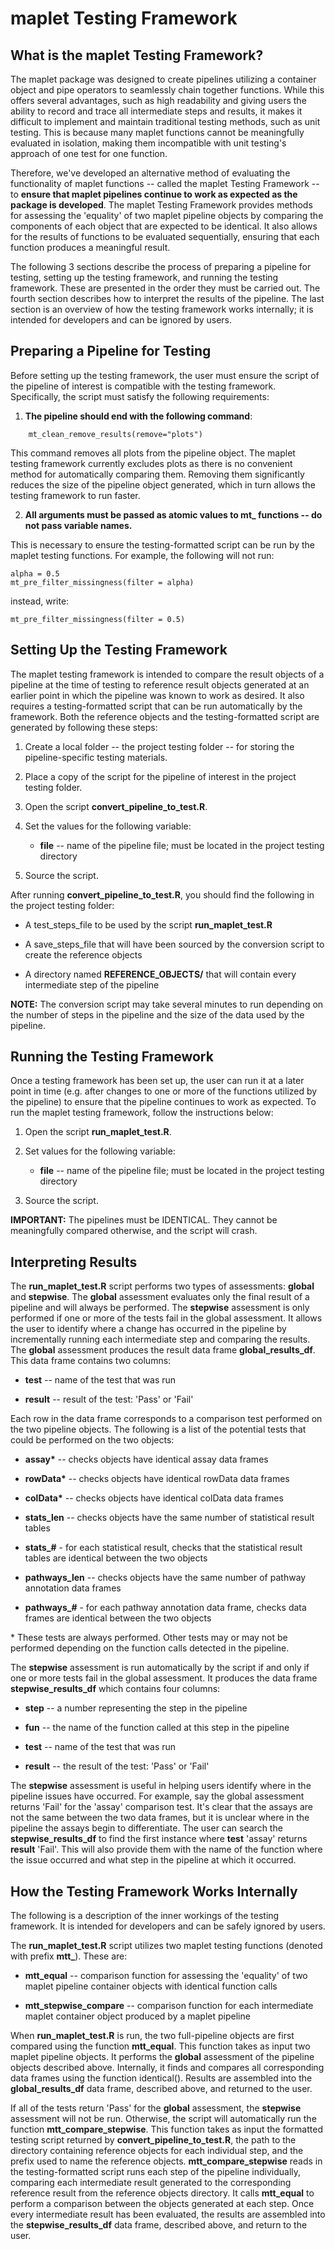 maplet Testing Framework
========================

What is the maplet Testing Framework?
-------------------------------------

The maplet package was designed to create pipelines utilizing a
container object and pipe operators to seamlessly chain together
functions. While this offers several advantages, such as high
readability and giving users the ability to record and trace all
intermediate steps and results, it makes it difficult to implement and
maintain traditional testing methods, such as unit testing. This is
because many maplet functions cannot be meaningfully evaluated in
isolation, making them incompatible with unit testing's approach of one
test for one function.

Therefore, we've developed an alternative method of evaluating the
functionality of maplet functions -- called the maplet Testing Framework
-- to **ensure that maplet pipelines continue to work as expected as the
package is developed**. The maplet Testing Framework provides methods for
assessing the 'equality' of two maplet pipeline objects by comparing the
components of each object that are expected to be identical. It also
allows for the results of functions to be evaluated sequentially,
ensuring that each function produces a meaningful result.

The following 3 sections describe the process of preparing a pipeline
for testing, setting up the testing framework, and running the testing
framework. These are presented in the order they must be carried out.
The fourth section describes how to interpret the results of the
pipeline. The last section is an overview of how the testing framework
works internally; it is intended for developers and can be ignored by users.

Preparing a Pipeline for Testing
--------------------------------

Before setting up the testing framework, the user must ensure the script
of the pipeline of interest is compatible with the testing framework.
Specifically, the script must satisfy the following requirements:

1.  **The pipeline should end with the following command**:
```
    mt_clean_remove_results(remove="plots")
```

This command removes all plots from the pipeline object. The maplet
testing framework currently excludes plots as there is no convenient
method for automatically comparing them. Removing them significantly
reduces the size of the pipeline object generated, which in turn
allows the testing framework to run faster.

2.  **All arguments must be passed as atomic values to mt\_ functions -- do not
    pass variable names.**

This is necessary to ensure the testing-formatted script can be run by
the maplet testing functions. For example, the following will not run:
```
alpha = 0.5
mt_pre_filter_missingness(filter = alpha)
```
instead, write:
```
mt_pre_filter_missingness(filter = 0.5)
```

Setting Up the Testing Framework
--------------------------------

The maplet testing framework is intended to compare the result objects
of a pipeline at the time of testing to reference result objects
generated at an earlier point in which the pipeline was known to work as
desired. It also requires a testing-formatted script that can be run
automatically by the framework. Both the reference objects and the
testing-formatted script are generated by following these steps:

1.  Create a local folder -- the project testing folder -- for storing
    the pipeline-specific testing materials.

2.  Place a copy of the script for the pipeline of interest in the
    project testing folder.

3.  Open the script **convert_pipeline_to_test.R**.

4.  Set the values for the following variable:

    -  **file** -- name of the pipeline file; must be located in the
    project testing directory

5.  Source the script.

After running **convert_pipeline_to_test.R**, you should find the
following in the project testing folder:

-   A test_steps_file to be used by the script **run_maplet_test.R**

-   A save_steps_file that will have been sourced by the conversion
    script to create the reference objects

-   A directory named **REFERENCE_OBJECTS/** that will contain every
    intermediate step of the pipeline

**NOTE:** The conversion script may take several minutes to run
depending on the number of steps in the pipeline and the size of the
data used by the pipeline.

Running the Testing Framework
-----------------------------

Once a testing framework has been set up, the user can run it at a later
point in time (e.g. after changes to one or more of the functions
utilized by the pipeline) to ensure that the pipeline continues to work
as expected. To run the maplet testing framework, follow the
instructions below:

1.  Open the script **run_maplet_test.R**.

2.  Set values for the following variable:

    -  **file** -- name of the pipeline file; must be located in the
    project testing directory

3.  Source the script.

**IMPORTANT:** The pipelines must be IDENTICAL. They cannot be
meaningfully compared otherwise, and the script will crash.

Interpreting Results
--------------------

The **run_maplet_test.R** script performs two types of assessments:
**global** and **stepwise**. The **global** assessment evaluates only
the final result of a pipeline and will always be performed. The
**stepwise** assessment is only performed if one or more of the tests
fail in the global assessment. It allows the user to identify where a
change has occurred in the pipeline by incrementally running each
intermediate step and comparing the results. The **global** assessment
produces the result data frame **global_results_df**. This data frame contains
two columns:

-   **test** -- name of the test that was run

-   **result** -- result of the test: 'Pass' or 'Fail'

Each row in the data frame corresponds to a comparison test performed on
the two pipeline objects. The following is a list of the potential tests
that could be performed on the two objects:

-   **assay\*** -- checks objects have identical assay data frames

-   **rowData\*** -- checks objects have identical rowData data frames

-   **colData\*** -- checks objects have identical colData data frames

-   **stats_len** -- checks objects have the same number of statistical
    result tables

-   **stats\_\#** - for each statistical result, checks that the
    statistical result tables are identical between the two objects

-   **pathways_len** -- checks objects have the same number of pathway
    annotation data frames

-   **pathways\_\#** - for each pathway annotation data frame, checks
    data frames are identical between the two objects

\* These tests are always performed. Other tests may or may not be
performed depending on the function calls detected in the pipeline.

The **stepwise** assessment is run automatically by the script if and
only if one or more tests fail in the global assessment. It produces the
data frame **stepwise_results_df** which contains four columns:

-   **step** -- a number representing the step in the pipeline

-   **fun** -- the name of the function called at this step in the
    pipeline

-   **test** -- name of the test that was run

-   **result** -- the result of the test: 'Pass' or 'Fail'

The **stepwise** assessment is useful in helping users identify where in
the pipeline issues have occurred. For example, say the global
assessment returns 'Fail' for the 'assay' comparison test. It's clear
that the assays are not the same between the two data frames, but it is
unclear where in the pipeline the assays begin to differentiate. The
user can search the **stepwise_results_df** to find the first instance where
**test** 'assay' returns **result** 'Fail'. This will also provide them
with the name of the function where the issue occurred and what step in
the pipeline at which it occurred.

How the Testing Framework Works Internally
--------------------------------------------

The following is a description of the inner workings of the testing
framework. It is intended for developers and can be safely ignored by
users.

The **run_maplet_test.R** script utilizes two maplet testing functions
(denoted with prefix **mtt\_**). These are:

-   **mtt_equal** -- comparison function for assessing the 'equality' of
    two maplet pipeline container objects with identical function calls

-   **mtt_stepwise_compare** -- comparison function for each
    intermediate maplet container object produced by a maplet pipeline

When **run_maplet_test.R** is run, the two full-pipeline objects are
first compared using the function **mtt_equal**. This function takes as
input two maplet pipeline objects. It performs the **global** assessment
of the pipeline objects described above. Internally, it finds and
compares all corresponding data frames using the function identical().
Results are assembled into the **global_results_df** data frame, described above,
and returned to the user.

If all of the tests return 'Pass' for the **global** assessment, the
**stepwise** assessment will not be run. Otherwise, the script will
automatically run the function **mtt_compare_stepwise**. This function
takes as input the formatted testing script returned by
**convert_pipeline_to_test.R**, the path to the directory containing
reference objects for each individual step, and the prefix used to name
the reference objects. **mtt_compare_stepwise** reads in the
testing-formatted script runs each step of the pipeline individually,
comparing each intermediate result generated to the corresponding
reference result from the reference objects directory. It calls
**mtt_equal** to perform a comparison between the objects generated at
each step. Once every intermediate result has been evaluated, the
results are assembled into the **stepwise_results_df** data frame, described
above, and return to the user.
